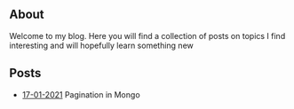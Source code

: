 ## About

Welcome to my blog. Here you will find a collection of posts on topics I find interesting and will hopefully learn something new

## Posts
- [17-01-2021](https://boncheff.github.io/posts/20211701) Pagination in Mongo
